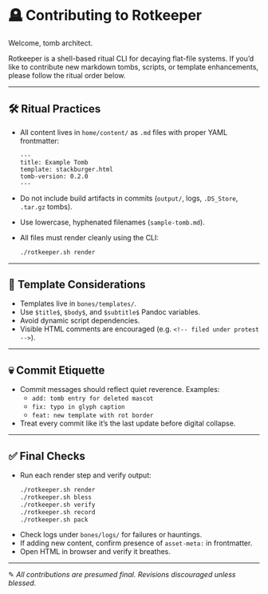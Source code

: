 # 🪦 Contributing to Rotkeeper

Welcome, tomb architect.

Rotkeeper is a shell-based ritual CLI for decaying flat-file systems. If you’d like to contribute new markdown tombs, scripts, or template enhancements, please follow the ritual order below.

---

## 🛠 Ritual Practices

- All content lives in `home/content/` as `.md` files with proper YAML frontmatter:
  ```
  ---
  title: Example Tomb
  template: stackburger.html
  tomb-version: 0.2.0
  ---
  ```

- Do not include build artifacts in commits (`output/`, logs, `.DS_Store`, `.tar.gz` tombs).
- Use lowercase, hyphenated filenames (`sample-tomb.md`).
- All files must render cleanly using the CLI:
  ```bash
  ./rotkeeper.sh render
  ```

---

## 🧠 Template Considerations

- Templates live in `bones/templates/`.
- Use `$title$`, `$body$`, and `$subtitle$` Pandoc variables.
- Avoid dynamic script dependencies.
- Visible HTML comments are encouraged (e.g. `<!-- filed under protest -->`).

---

## 💀 Commit Etiquette

- Commit messages should reflect quiet reverence. Examples:
  - `add: tomb entry for deleted mascot`
  - `fix: typo in glyph caption`
  - `feat: new template with rot border`
- Treat every commit like it’s the last update before digital collapse.

---

## ✅ Final Checks

- Run each render step and verify output:
  ```bash
  ./rotkeeper.sh render
  ./rotkeeper.sh bless
  ./rotkeeper.sh verify
  ./rotkeeper.sh record
  ./rotkeeper.sh pack
  ```
- Check logs under `bones/logs/` for failures or hauntings.
- If adding new content, confirm presence of `asset-meta:` in frontmatter.
- Open HTML in browser and verify it breathes.

---

✎ *All contributions are presumed final. Revisions discouraged unless blessed.*